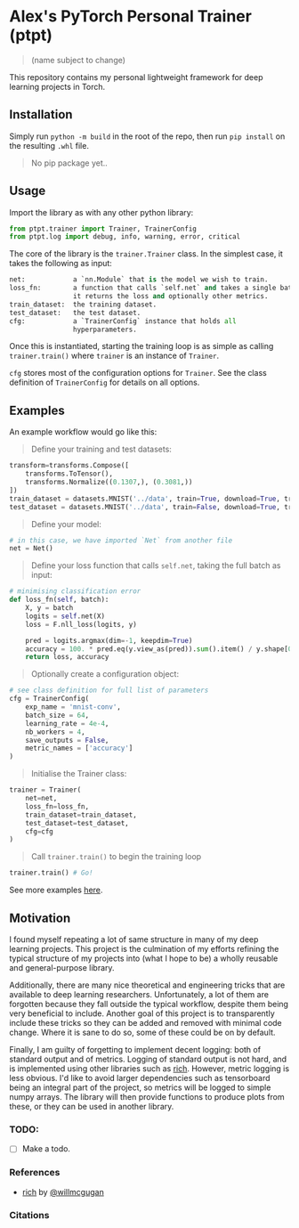# Alex's PyTorch Personal Trainer (ptpt)
> (name subject to change)

This repository contains my personal lightweight framework for deep learning
projects in Torch.

## Installation

Simply run `python -m build` in the root of the repo, then run `pip install` on
the resulting `.whl` file.

> No pip package yet..

## Usage
Import the library as with any other python library:
```python
from ptpt.trainer import Trainer, TrainerConfig
from ptpt.log import debug, info, warning, error, critical
```

The core of the library is the `trainer.Trainer` class. In the simplest case, 
it takes the following as input:

```python
net:            a `nn.Module` that is the model we wish to train.
loss_fn:        a function that calls `self.net` and takes a single batch as an input.
                it returns the loss and optionally other metrics.
train_dataset:  the training dataset.
test_dataset:   the test dataset.
cfg:            a `TrainerConfig` instance that holds all
                hyperparameters.
```

Once this is instantiated, starting the training loop is as simple as calling
`trainer.train()` where `trainer` is an instance of `Trainer`.

`cfg` stores most of the configuration options for `Trainer`. See the class
definition of `TrainerConfig` for details on all options.

## Examples

An example workflow would go like this:

> Define your training and test datasets:

```python
transform=transforms.Compose([
    transforms.ToTensor(),
    transforms.Normalize((0.1307,), (0.3081,))
])
train_dataset = datasets.MNIST('../data', train=True, download=True, transform=transform)
test_dataset = datasets.MNIST('../data', train=False, download=True, transform=transform)
```

> Define your model:

```python
# in this case, we have imported `Net` from another file
net = Net()
```

> Define your loss function that calls `self.net`, taking the full batch as input:

```python
# minimising classification error
def loss_fn(self, batch):
    X, y = batch
    logits = self.net(X)
    loss = F.nll_loss(logits, y)

    pred = logits.argmax(dim=-1, keepdim=True)
    accuracy = 100. * pred.eq(y.view_as(pred)).sum().item() / y.shape[0]
    return loss, accuracy
```

> Optionally create a configuration object:

```python
# see class definition for full list of parameters
cfg = TrainerConfig(
    exp_name = 'mnist-conv',
    batch_size = 64,
    learning_rate = 4e-4,
    nb_workers = 4,
    save_outputs = False,
    metric_names = ['accuracy']
)
```

> Initialise the Trainer class:

```python
trainer = Trainer(
    net=net,
    loss_fn=loss_fn,
    train_dataset=train_dataset,
    test_dataset=test_dataset,
    cfg=cfg
)
```

> Call `trainer.train()` to begin the training loop

```python
trainer.train() # Go!
```

See more examples [here](examples/).

## Motivation
I found myself repeating a lot of same structure in many of my deep learning
projects. This project is the culmination of my efforts refining the typical
structure of my projects into (what I hope to be) a wholly reusable and 
general-purpose library.

Additionally, there are many nice theoretical and engineering tricks that
are available to deep learning researchers. Unfortunately, a lot of them are 
forgotten because they fall outside the typical workflow, despite them being
very beneficial to include. Another goal of this project is to transparently
include these tricks so they can be added and removed with minimal code change.
Where it is sane to do so, some of these could be on by default.

Finally, I am guilty of forgetting to implement decent logging: both of 
standard output and of metrics. Logging of standard output is not hard, and 
is implemented using other libraries such as [rich](https://github.com/willmcgugan/rich).
However, metric logging is less obvious. I'd like to avoid larger dependencies 
such as tensorboard being an integral part of the project, so metrics will be
logged to simple numpy arrays. The library will then provide functions to 
produce plots from these, or they can be used in another library.

### TODO:

- [ ] Make a todo.

### References
- [rich](https://github.com/willmcgugan/rich) by [@willmcgugan](https://github.com/willmcgugan)

### Citations

